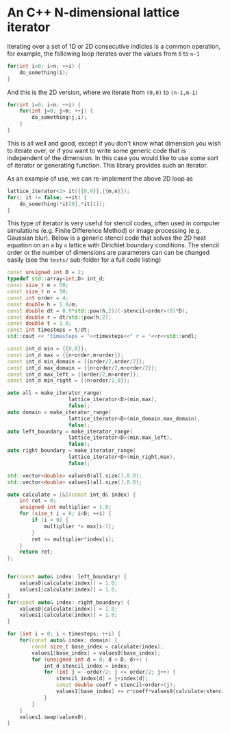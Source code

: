 # An C++ N-dimensional lattice iterator

Iterating over a set of 1D or 2D consecutive indicies is a common operation, for 
example, the following loop iterates over the values from `0` to `n-1`

```cpp
for(int i=0; i<n; ++i) {
    do_something(i);
}
```

And this is the 2D version, where we iterate from `(0,0)` to `(n-1,m-1)`

```cpp
for(int i=0; i<n; ++i) {
    for(int j=0; j<m; ++j) {
        do_something(j,i);
    }
}
```

This is all well and good, except if you don't know what dimension you wish to 
iterate over, or if you want to write some generic code that is independent of 
the dimension. In this case you would like to use some sort of iterator or 
generating function. This library provides such an iterator.

As an example of use, we can re-implement the above 2D loop as

```cpp
lattice_iterator<2> it({{0,0}},{{m,n}});
for(; it != false; ++it) {
    do_something(*it[0],*it[1]);
}
```

This type of iterator is very useful for stencil codes, often used in computer 
simulations (e.g. Finite Difference Method) or image processing (e.g. Gaussian 
blur). Below is a generic stencil code that solves the 2D heat equation on an 
`m` by `n` lattice with Dirichlet boundary conditions. The stencil order or the 
number of dimensions are parameters can can be changed easily (see the `tests/` 
sub-folder for a full code listing)


```cpp
const unsigned int D = 2;
typedef std::array<int,D> int_d;
const size_t m = 50;
const size_t n = 50;
const int order = 4;
const double h = 1.0/m;
const double dt = 0.9*std::pow(h,2)/(-stencil<order>(0)*D);
const double r = dt/std::pow(h,2);
const double t = 1.0;
const int timesteps = t/dt;
std::cout << "timesteps = "<<timesteps<<" r = "<<r<<std::endl;

const int_d min = {{0,0}};
const int_d max = {{n+order,m+order}};
const int_d min_domain = {{order/2,order/2}};
const int_d max_domain = {{n+order/2,m+order/2}};
const int_d max_left = {{order/2,m+order}};
const int_d min_right = {{n+order/2,0}};

auto all = make_iterator_range(
                    lattice_iterator<D>(min,max),
                    false);
auto domain = make_iterator_range(
                    lattice_iterator<D>(min_domain,max_domain),
                    false);
auto left_boundary = make_iterator_range(
                    lattice_iterator<D>(min,max_left),
                    false);
auto right_boundary = make_iterator_range(
                    lattice_iterator<D>(min_right,max),
                    false);

std::vector<double> values0(all.size(),0.0);
std::vector<double> values1(all.size(),0.0);

auto calculate = [&](const int_d& index) {
    int ret = 0;
    unsigned int multiplier = 1.0;
    for (size_t i = 0; i<D; ++i) {
        if (i > 0) {
            multiplier *= max[i-1];
        }
        ret += multiplier*index[i];
    }
    return ret;
};


for(const auto& index: left_boundary) {
    values0[calculate(index)] = 1.0;
    values1[calculate(index)] = 1.0;
}
for(const auto& index: right_boundary) {
    values0[calculate(index)] = 1.0;
    values1[calculate(index)] = 1.0;
}

for (int i = 0; i < timesteps; ++i) {
    for(const auto& index: domain) {
        const size_t base_index = calculate(index);
        values1[base_index] = values0[base_index];
        for (unsigned int d = 0; d < D; d++) {
            int_d stencil_index = index;
            for (int j = -order/2; j <= order/2; j++) {
                stencil_index[d] = j+index[d];
                const double coeff = stencil<order>(j);
                values1[base_index] += r*coeff*values0[calculate(stencil_index)];
            } 
        }
    }
    values1.swap(values0);
}
```

